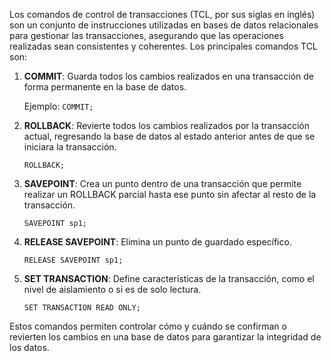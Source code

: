 Los comandos de control de transacciones (TCL, por sus siglas en inglés) son un conjunto de instrucciones utilizadas en bases de datos relacionales para gestionar las transacciones, asegurando que las operaciones realizadas sean consistentes y coherentes. Los principales comandos TCL son:

1. **COMMIT**: Guarda todos los cambios realizados en una transacción de forma permanente en la base de datos.
    
    Ejemplo:
    `COMMIT;`
2. **ROLLBACK**: Revierte todos los cambios realizados por la transacción actual, regresando la base de datos al estado anterior antes de que se iniciara la transacción.
    
    `ROLLBACK;`
3. **SAVEPOINT**: Crea un punto dentro de una transacción que permite realizar un ROLLBACK parcial hasta ese punto sin afectar al resto de la transacción.
    
    `SAVEPOINT sp1;`
4. **RELEASE SAVEPOINT**: Elimina un punto de guardado específico.
    
    `RELEASE SAVEPOINT sp1;`
5. **SET TRANSACTION**: Define características de la transacción, como el nivel de aislamiento o si es de solo lectura.
    
    `SET TRANSACTION READ ONLY;`
    

Estos comandos permiten controlar cómo y cuándo se confirman o revierten los cambios en una base de datos para garantizar la integridad de los datos.